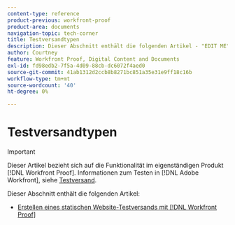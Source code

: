 ```yaml
---
content-type: reference
product-previous: workfront-proof
product-area: documents
navigation-topic: tech-corner
title: Testversandtypen
description: Dieser Abschnitt enthält die folgenden Artikel - "EDIT ME".
author: Courtney
feature: Workfront Proof, Digital Content and Documents
exl-id: fd98edb2-7f5a-4d09-88cb-dc6072f4aed0
source-git-commit: 41ab1312d2ccb8b8271bc851a35e31e9ff18c16b
workflow-type: tm+mt
source-wordcount: '40'
ht-degree: 0%

---
```


# Testversandtypen

>[!IMPORTANT]
>
>Dieser Artikel bezieht sich auf die Funktionalität im eigenständigen Produkt [!DNL Workfront Proof]. Informationen zum Testen in [!DNL Adobe Workfront], siehe [Testversand](../../../review-and-approve-work/proofing/proofing.md).

Dieser Abschnitt enthält die folgenden Artikel:

* [Erstellen eines statischen Website-Testversands mit [!DNL Workfront Proof]](../../../workfront-proof/wp-tech-corner/proof-types/create-status-web-proof.md)
